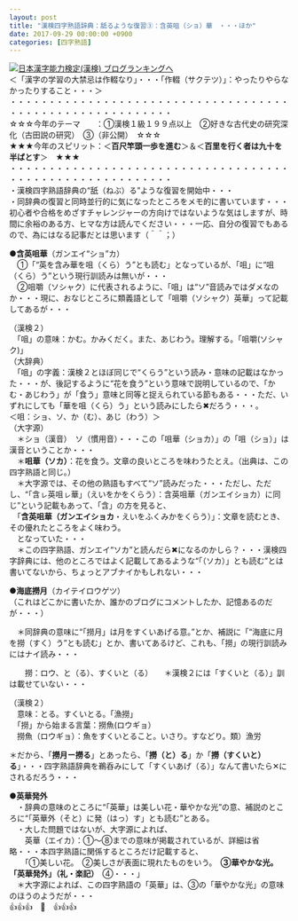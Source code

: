 ```yaml
---
layout: post
title: "漢検四字熟語辞典：舐るような復習③：含英咀（ショ）華　・・・ほか"
date: 2017-09-29 00:00:00 +0900
categories: [四字熟語]
---
```


[![](/syuusyuu9701/assets/images/漢検四字熟語辞典：舐るような復習③：含英咀（ショ）華-・・・ほか-br_c_3028_1.gif)](http://blog.with2.net/link.php?1659096:3028 "日本漢字能力検定(漢検) ブログランキングへ")[日本漢字能力検定(漢検) ブログランキングへ](http://blog.with2.net/link.php?1659096:3028)  
＜「漢字の学習の大禁忌は作輟なり」・・・「作輟（サクテツ）」：やったりやらなかったりすること・・・＞  
・・・・・・・・・・・・・・・・・・・・・・・・・・・・・・・・・・・・・・・・・・・・・・・・・・・・・・・・・  
☆☆☆今年のテーマ　　：①漢検１級１９９点以上　②好きな古代史の研究深化（古田説の研究）　③（非公開）　☆☆☆　　  
★★★今年のスピリット：＜**百尺竿頭一歩を進む**＞＆＜**百里を行く者は九十を半ばとす**＞　★★★  
・・・・・・・・・・・・・・・・・・・・・・・・・・・・・・・・・・・・・・・・・・・・・・・・・・・・・・・・・  
・漢検四字熟語辞典の“舐（ねぶ）る”ような復習を開始中・・・  
・同辞典の復習と同時並行的に気になったところをメモ的に書いています・・・初心者や合格をめざすチャレンジャーの方向けではないような気はしますが、時間に余裕のある方、ヒマな方は読んでください・・・一応、自分の復習でもあるので、為にはなる記事だとは思います（＾＾；）  
  
  
●**含英咀華**（ガンエイ“ショ”カ）  
　①「“英を含み華を咀（くら）う”とも読む」となっているが、「咀」に“咀（くら）う”という現行訓読みは無いが・・・  
　②咀嚼（ソシャク）に代表されるように、「咀」は“ソ”音読みではダメなのか・・・現に、おなじところに類義語として「咀嚼（ソシャク）英華」って記載してあるが・・・  
  
（漢検２）  
　「咀」の意味：かむ。かみくだく。また、あじわう。理解する。「咀嚼(ソシャク)」  
（大辞典）  
　「咀」の字義：漢検２とほぼ同じで“くらう”という読み・意味の記載はなかった・・・が、後記するように“花を食う”という意味で説明しているので、「かむ・あじわう」が「食う」意味と同等と捉えられている節もある・・・ただ、いずれにしても「華を咀（くら）う」という読みにしたら✖だろう・・・。  
＜咀：ショ、ソ、か（む）、あじ（わう）＞　  
（大字源）  
　＊ショ（漢音）　ソ（慣用音）・・・この「咀華（ショカ）」の「咀（ショ）」は漢音ということか・・・  
　＊**咀華（ソカ）**：花を食う。文章の良いところを味わうたとえ。（出典は、この四字熟語と同じ。）  
　＊大字源では、その他の熟語もすべて“ソ”読みだった・・・ただし、ただし、“「含ㇾ英咀ㇾ華」（えいをかをくらう）：含英咀華（ガンエイショカ）に同じ”という記載もあって、「含」の方を見ると、  
　「**含英咀華（ガンエイショカ**・えいをふくみかをくらう）」：文章を読むとき、その優れたところをよく味わう。  
　となっていた・・・  
　＊この四字熟語、ガンエイ“ソカ”と読んだら✖になるのかしら？・・・漢検四字辞典には、他のところではよく記載してあるような“「（ソカ）」とも読む”とは書いてないから、ちょっとアブナイかもしれない・・・  
  
●**海底撈月**（カイテイロウゲツ）  
（これはどこかに書いたか、誰かのブログにコメントしたか、記憶あるのだが・・・）  
  
　＊同辞典の意味に“「撈月」は月をすくいあげる意。”とか、補説に「“海底に月を撈（すく）う”とも読む」とか、書いてあるけど、これも、「撈」の現行訓読みにはナイ読み・・・  
  
　　撈：ロウ、と（る）、すくいと（る）　　＊漢検２には「すくいと（る）」訓は載せていない・・・  
  
（漢検２）  
　意味：とる。すくいとる。「漁撈」  
　「撈」から始まる言葉：撈魚(ロウギョ）  
　撈魚（ロウギョ）：魚をすくいとること。いさり。すなどり。類）漁労  
  
＊だから、「**撈月ー撈る**」とあったら、「**撈（と）る**」か「**撈（すくいと）る**」・・・四字熟語辞典を鵜呑みにして「すくいあげ（る）」なんて書いたら✕にされるだろう・・・  
  
●**英華発外**  
　・辞典の意味のところに“「英華」は美しい花・華やかな光”の意、補説のところに“「英華外（そと）に発（はっ）す」とも読む”とある。  
　・大した問題ではないが、大字源によれば、  
　　英華（エイカ）：①～⑧までの意味が掲載されているが、詳細は省略・・・本四字熟語に関係するところだけ記載すると、  
　　「①美しい花。　②美しさが表面に現れたものをいう。　**③華やかな光。「英華発外」（礼・楽記）**　④・・・」  
　＊大字源によれば、この四字熟語の「英華」は、③の「華やかな光」の意味のほうのようだが・・・  
👍👍👍　🐔　👍👍👍
